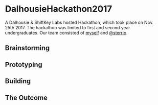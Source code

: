 # DalhousieHackathon2017
A Dalhousie & ShiftKey Labs hosted Hackathon, which took place on Nov. 25th 2017. The hackathon was limited to first and second year undergraduates. Our team consisted of [myself](https://github.com/mackboudreau) and [@sterrio](https://github.com/sterrio).

## Brainstorming

## Prototyping 

## Building

## The Outcome



